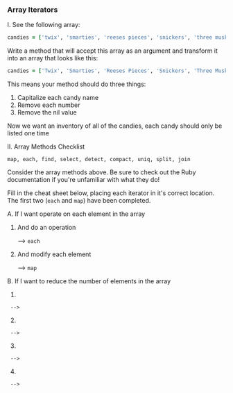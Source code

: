 ### Array Iterators

I. See the following array:
```ruby
candies = ['twix', 'smarties', 'reeses pieces', 'snickers', 'three musketeers', 'milky way', 'swedish fish', nil, 1, 2]
```

Write a method that will accept this array as an argument and transform it into an array that looks like this:

```ruby
candies = ['Twix', 'Smarties', 'Reeses Pieces', 'Snickers', 'Three Musketeers', 'Milky Way', 'Swedish Fish']
```
This means your method should do three things:

1. Capitalize each candy name
2. Remove each number
3. Remove the nil value

Now we want an inventory of all of the candies, each candy should only be listed one time

II. Array Methods Checklist
```
map, each, find, select, detect, compact, uniq, split, join
```

Consider the array methods above. Be sure to check out the Ruby documentation if you're unfamiliar with what they do!

Fill in the cheat sheet below, placing each iterator in it's correct location. The first two (`each` and `map`) have been completed.

A. If I want operate on each element in the array

  1. And do an operation

      --> `each`

  2. And modify each element

      --> `map`

B. If I want to reduce the number of elements in the array

   1.
     -->

   2.
     -->

   3.
     -->

   4.
     -->
